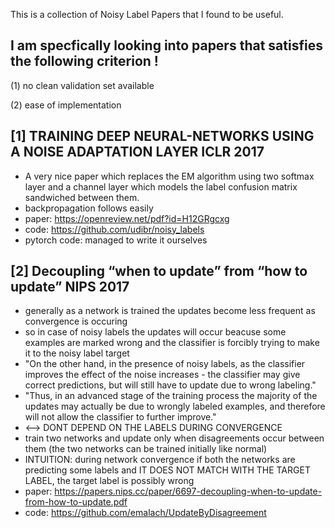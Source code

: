 
This is a collection of Noisy Label Papers that I found to be useful.

I am specfically looking into papers that satisfies the following criterion !
-----------------------------------------------------------------------------
(1) no clean validation set available

(2) ease of implementation

[1] TRAINING DEEP NEURAL-NETWORKS USING A NOISE ADAPTATION LAYER ICLR 2017
-----------------------------------------------------------------------------
 - A very nice paper which replaces the EM algorithm using two softmax layer and a channel layer which models the label confusion matrix sandwiched between them.
 - backpropagation follows easily
 - paper: https://openreview.net/pdf?id=H12GRgcxg
 - code: https://github.com/udibr/noisy_labels 
 - pytorch code: managed to write it ourselves 
 
 
[2] Decoupling “when to update” from “how to update” NIPS 2017
----------------------------------------------------------------------------- 
 - generally as a network is trained the updates become less frequent as convergence is occuring 
 - so in case of noisy labels the updates will occur beacuse some examples are marked wrong and the classifier is forcibly trying to make it to the noisy label target
 - "On the other hand, in the presence of noisy labels, as the classifier improves the effect of the noise increases - the classifier may give correct predictions, but will still have to update due to wrong labeling."
 - "Thus, in an advanced stage of the training process the majority of the updates may actually be due to wrongly labeled examples, and therefore will not allow the classifier to further improve."
 - <when to update> <--> <how to update>  DONT DEPEND ON THE LABELS DURING CONVERGENCE
 - train two networks and update only when disagreements occur between them (the two networks can be trained initially like normal)
 - INTUITION: during network convergence if both the networks are predicting some labels and IT DOES NOT MATCH WITH THE TARGET LABEL, the target label is possibly wrong 
 - paper: https://papers.nips.cc/paper/6697-decoupling-when-to-update-from-how-to-update.pdf
 - code: https://github.com/emalach/UpdateByDisagreement
 
 
